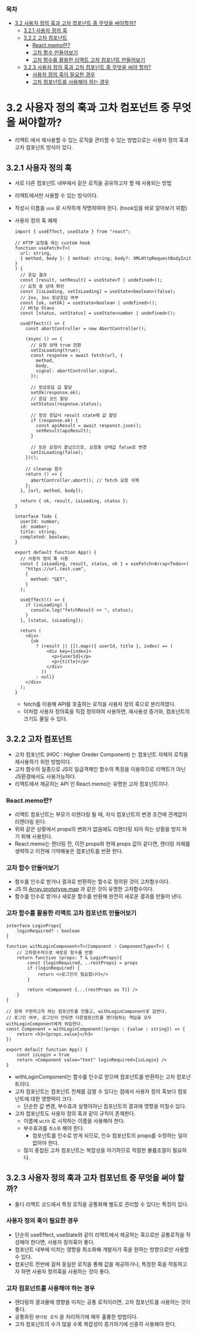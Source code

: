 ### 목차

- [3.2 사용자 정의 훅과 고차 컴포넌트 중 무엇을 써야할까?](#32-사용자-정의-훅과-고차-컴포넌트-중-무엇을-써야할까)
  - [3.2.1 사용자 정의 훅](#321-사용자-정의-훅)
  - [3.2.2 고차 컴포넌트](#322-고차-컴포넌트)
    - [React.memo란?](#reactmemo란)
    - [고차 함수 만들어보기](#고차-함수-만들어보기)
    - [고차 함수를 활용한 리액트 고차 컴포넌트 만들어보기](#고차-함수를-활용한-리액트-고차-컴포넌트-만들어보기)
  - [3.2.3 사용자 정의 훅과 고차 컴포넌트 중 무엇을 써야 할까?](#323-사용자-정의-훅과-고차-컴포넌트-중-무엇을-써야-할까)
    - [사용자 정의 훅이 필요한 경우](#사용자-정의-훅이-필요한-경우)
    - [고차 컴포넌트를 사용해야 하는 경우](#고차-컴포넌트를-사용해야-하는-경우)

# 3.2 사용자 정의 훅과 고차 컴포넌트 중 무엇을 써야할까?

- 리액트 에서 재사용할 수 있는 로직을 관리할 수 있는 방법으로는 사용자 정의 훅과 고차 컴포넌트 방식이 있다.

## 3.2.1 사용자 정의 훅

- 서로 다른 컴포넌트 내부에서 같은 로직을 공유하고자 할 때 사용되는 방법
- 리액트에서만 사용할 수 있는 방식이다.
- 작성시 이름을 `use` 로 시작하게 작명하여야 한다. (hook임을 바로 알아보기 위함)

- 사용자 정의 훅 예제
  ```tsx
  import { useEffect, useState } from "react";

  // HTTP 요청을 하는 custom hook
  function useFetch<T>(
    url: string,
    { method, body }: { method: string; body?: XMLHttpRequestBodyInit }
  ) {
    // 응답 결과
    const [result, setResult] = useState<T | undefined>();
    // 요청 중 상태 확인
    const [isLoading, setIsLoading] = useState<boolean>(false);
    // 2xx, 3xx 정상응답 여부
    const [ok, setOk] = useState<boolean | undefined>();
    // Http Staus
    const [status, setStatus] = useState<number | undefined>();

    useEffect(() => {
      const abortController = new AbortController();

      (async () => {
        // 요청 상태 true 전환
        setIsLoading(true);
        const response = await fetch(url, {
          method,
          body,
          signal: abortController.signal,
        });

        // 정상응답 값 할당
        setOk(response.ok);
        // 응답 코드 할당
        setStatus(response.status);

        // 정상 응답시 result state에 값 할당
        if (response.ok) {
          const apiResult = await responst.json();
          setResult(apiResult);
        }

        // 모든 요청이 끝났으므로, 요청중 상태값 false로 변경
        setIsLoading(false);
      })();

      // cleanup 함수
      return () => {
        abortController.abort(); // fetch 요청 삭제
      };
    }, [url, method, body]);

    return { ok, result, isLoading, status };
  }

  interface Todo {
    userId: number;
    id: number;
    title: string;
    completed: boolean;
  }

  export default function App() {
    // 사용자 정의 훅 사용
    const { isLoading, result, status, ok } = useFetch<Array<Todo>>(
      "https://url.test.com",
      {
        method: "GET",
      }
    );

    useEffect(() => {
      if (isLoading) {
        console.log("fetchResult >> ", status);
      }
    }, [status, isLoading]);

    return (
      <div>
        {ok
          ? (result || []).map(({ userId, title }, index) => (
              <div key={index}>
                <p>{userId}</p>
                <p>{title}</p>
              </div>
            ))
          : null}
      </div>
    );
  }
  ```
  - fetch를 이용해 API를 호출하는 로직을 사용자 정의 훅으로 분리하였다.
  - 이처럼 사용자 정의훅을 직접 정의하여 사용하면, 재사용성 증가와, 컴포넌트의 크기도 줄일 수 있다.

## 3.2.2 고차 컴포넌트

- 고차 컴포넌트 (HOC : Higher Oreder Component) 는 컴포넌트 자체의 로직을 재사용하기 위한 방법이다.
- 고차 함수의 일종으로 JS의 일급객체인 함수의 특징을 이용하므로 리액트가 아닌 JS환경에서도 사용가능하다.
- 리액트에서 제공하는 API 인 React.memo는 유명한 고차 컴포넌트이다.

### React.memo란?

- 리액트 컴포넌트는 부모가 리렌더링 될 때, 자식 컴포넌트의 변경 조건에 관계없이 리렌더링 된다.
- 위와 같은 상황에서 props의 변화가 없음에도 리렌더링 되야 하는 상황을 방지 하기 위해 사용된다.
- React.memo는 렌더링 전, 이전 props와 현재 props 값이 같다면, 렌더링 자체를 생략하고 이전에 기억해놓은 컴포넌트를 반환 한다.

### 고차 함수 만들어보기

- 함수를 인수로 받거나 결과로 반환하는 함수로 정의된 것이 고차함수이다.
- JS 의 [Array.prototype.map](http://Array.prototype.map) 과 같은 것이 유명한 고차함수이다.
- 함수를 인수로 받거나 새로운 함수를 반환해 완전히 새로운 결과를 만들어 낸다.

### 고차 함수를 활용한 리액트 고차 컴포넌트 만들어보기

```tsx
interface LoginProps{
	loginRequired? : boolean
}

function withLoginComponent<T>(Component : ComponentType<T>) {
	// 고차함수적으로 새로운 함수를 반환
	return function (props: T & LoginProps){
		const {loginRequired, ..restProps} = props
		if (loginRequired) {
			return <>로그인이 필요합니다</>
		}

		return <Component {...(restProps as T)} />
	}
}

// 원래 구현하고자 하는 컴포넌트를 만들고, withLoginComponent로 감싼다.
// 로그인 여부, 로그인이 안되면 다른컴포넌트를 렌더링하는 책임을 모두 withLoginComponent에게 위임한다.
const Component = withLoginComponent((props : {value : string}) => {
	return <h3>{props.value}</h3>
})

export default function App() {
	const isLogin = true
	return <Component value="text" loginRequired={isLogin} />
}
```

- withLoginComponent는 함수를 인수로 받으며 컴포넌트를 반환하는 고차 컴포넌트이다.
- 고차 컴포넌트는 컴포넌트 전체를 감쌀 수 있다는 점에서 사용자 정의 훅보다 컴포넌트에 대한 영향력이 크다.
  - 단순한 값 변경, 부수효과 실행이아닌 컴포넌트의 결과에 영향을 미칠수 있다.
- 고차 컴포넌트도 사용자 정의 훅과 같이 규칙이 존재한다.
  - 이름에 `with` 로 시작하는 이름을 사용해야 한다.
  - 부수효과를 `최소화` 해야 한다.
    - 컴포넌트를 인수로 받게 되므로, 인수 컴포넌트의 props를 수정하는 일이 없어야 한다.
  - 많이 중첩된 고차 컴포넌트는 복잡성을 야기하므로 적절한 볼륨조절이 필요하다.

## 3.2.3 사용자 정의 훅과 고차 컴포넌트 중 무엇을 써야 할까?

- 둘다 리액트 코드에서 특정 로직을 공통화해 별도로 관리할 수 있다는 특징이 있다.

### 사용자 정의 훅이 필요한 경우

- 단순히 useEffect, useState와 같이 리액트에서 제공하는 훅으로만 공통로직을 작성해야 한다면, 사용자 정의훅이 좋다.
- 컴포넌트 내부에 미치는 영향을 최소화해 개발자가 훅을 원하는 방향으로만 사용할 수 있다.
- 컴포넌트 전반에 걸쳐 동일한 로직을 통해 값을 제공하거나, 특정한 훅을 작동하고자 하면 사용자 정의훅을 사용하는 것이 좋다.

### 고차 컴포넌트를 사용해야 하는 경우

- 렌더링의 결과물에 영향을 미치는 공통 로직이라면, 고차 컴포넌트를 사용하는 것이 좋다.
- 공통화된 `렌더링 로직` 을 처리하기에 매우 훌륭한 방법이다.
- 고차 컴포넌트의 수가 많을 수록 복잡성이 증가하기에 신중히 사용해야 한다.
